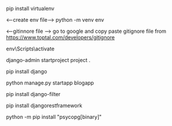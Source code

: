 <!-- install virtual environment --->
 pip install virtualenv

<--create env file-->
python -m venv env

<--gitinnore file -->
go to google and copy paste gitignore file from https://www.toptal.com/developers/gitignore

 <!-- activate virtual environment in cmd>-->
 env\Scripts\activate

<!-- create project-->
django-admin startproject project .

 <!-- Install django in terminal-->
 pip install django

<!-- create app-->
<!-- python manage.py <app_name>-->
python manage.py startapp blogapp

<!-- Install django- filter  and write in settings.py of project-->
pip install django-filter

<!-- Install django-restframework -->
pip install djangorestframework

<!-- Install psycopg to get python working with postgres then after instaLLING -->
python -m pip install "psycopg[binary]"
